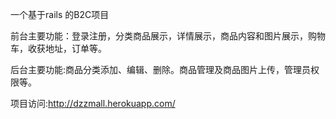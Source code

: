 一个基于rails 的B2C项目


前台主要功能：登录注册，分类商品展示，详情展示，商品内容和图片展示，购物车，收获地址，订单等。


后台主要功能:商品分类添加、编辑、删除。商品管理及商品图片上传，管理员权限等。  


项目访问:http://dzzmall.herokuapp.com/


